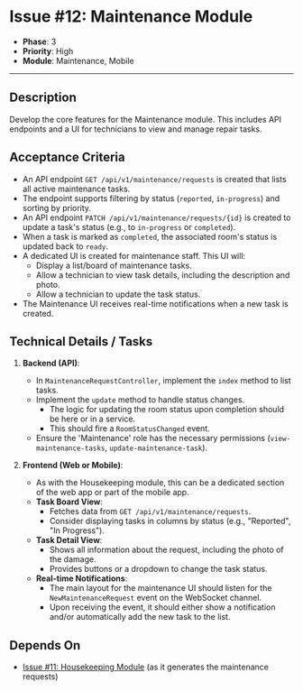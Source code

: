 # Issue #12: Maintenance Module

-   **Phase**: 3
-   **Priority**: High
-   **Module**: Maintenance, Mobile

---

## Description

Develop the core features for the Maintenance module. This includes API endpoints and a UI for technicians to view and manage repair tasks.

## Acceptance Criteria

-   An API endpoint `GET /api/v1/maintenance/requests` is created that lists all active maintenance tasks.
-   The endpoint supports filtering by status (`reported`, `in-progress`) and sorting by priority.
-   An API endpoint `PATCH /api/v1/maintenance/requests/{id}` is created to update a task's status (e.g., to `in-progress` or `completed`).
-   When a task is marked as `completed`, the associated room's status is updated back to `ready`.
-   A dedicated UI is created for maintenance staff. This UI will:
    -   Display a list/board of maintenance tasks.
    -   Allow a technician to view task details, including the description and photo.
    -   Allow a technician to update the task status.
-   The Maintenance UI receives real-time notifications when a new task is created.

## Technical Details / Tasks

1.  **Backend (API)**:
    -   In `MaintenanceRequestController`, implement the `index` method to list tasks.
    -   Implement the `update` method to handle status changes.
        -   The logic for updating the room status upon completion should be here or in a service.
        -   This should fire a `RoomStatusChanged` event.
    -   Ensure the 'Maintenance' role has the necessary permissions (`view-maintenance-tasks`, `update-maintenance-task`).

2.  **Frontend (Web or Mobile)**:
    -   As with the Housekeeping module, this can be a dedicated section of the web app or part of the mobile app.
    -   **Task Board View**:
        -   Fetches data from `GET /api/v1/maintenance/requests`.
        -   Consider displaying tasks in columns by status (e.g., "Reported", "In Progress").
    -   **Task Detail View**:
        -   Shows all information about the request, including the photo of the damage.
        -   Provides buttons or a dropdown to change the task status.
    -   **Real-time Notifications**:
        -   The main layout for the maintenance UI should listen for the `NewMaintenanceRequest` event on the WebSocket channel.
        -   Upon receiving the event, it should either show a notification and/or automatically add the new task to the list.

## Depends On

-   [Issue #11: Housekeeping Module](11_Housekeeping_Module.md) (as it generates the maintenance requests)
